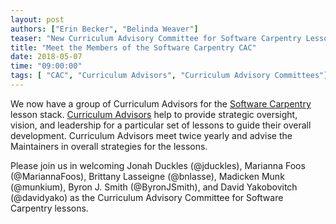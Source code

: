 ```yaml
---
layout: post
authors: ["Erin Becker", "Belinda Weaver"]
teaser: "New Curriculum Advisory Committee for Software Carpentry Lessons"
title: "Meet the Members of the Software Carpentry CAC"
date: 2018-05-07
time: "09:00:00"
tags: [ "CAC", "Curriculum Advisors", "Curriculum Advisory Committees"]
---
```


We now have a group of Curriculum Advisors for the [Software Carpentry](https://software-carpentry.org/lessons) lesson stack. 
[Curriculum Advisors](https://docs.carpentries.org/topic_folders/lesson_development/lesson_development_roles.html#curriculum-advisory-committee) help 
to provide strategic oversight, vision, and leadership for a particular set of lessons to guide their overall development. Curriculum 
Advisors meet twice yearly and advise the Maintainers in overall strategies for the lessons. 

Please join us in welcoming Jonah Duckles (@jduckles), Marianna Foos (@MariannaFoos), 
Brittany Lasseigne (@bnlasse), Madicken Munk (@munkium), Byron J. Smith (@ByronJSmith), and David Yakobovitch (@davidyako) as 
the Curriculum Advisory Committee for Software Carpentry lessons. 


